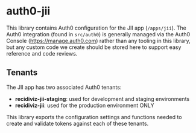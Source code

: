 # auth0-jii

This library contains Auth0 configuration for the JII app (`/apps/jii`). The Auth0 integration (found in `src/auth0`) is generally managed via the Auth0 Console (https://manage.auth0.com) rather than any tooling in this library, but any custom code we create should be stored here to support easy reference and code reviews.

## Tenants

The JII app has two associated Auth0 tenants:

- **recidiviz-jii-staging**: used for development and staging environments
- **recidiviz-jii**: used for the production environment ONLY

This library exports the configuration settings and functions needed to create and validate tokens against each of these tenants.
